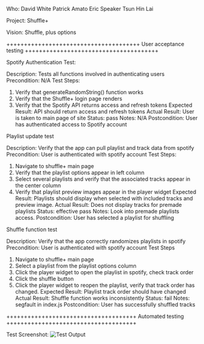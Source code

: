 Who:
David White
Patrick Amato
Eric Speaker
Tsun Hin Lai

Project:
Shuffle+

Vision:
Shuffle, plus options

++++++++++++++++++++++++++++++++++++++
User acceptance testing
++++++++++++++++++++++++++++++++++++++

Spotify Authentication Test:
  
Description:
  Tests all functions involved in authenticating users
Precondition:
  N/A
Test Steps:
  1. Verify that generateRandomString() function works
  2. Verify that the Shuffle+ login page renders
  3. Verify that the Spotify API returns access and refresh tokens
Expected Result:
  API should return access and refresh tokens
Actual Result:
  User is taken to main page of site
Status:
  pass
Notes:
  N/A
Postcondition:
  User has authenticated access to Spotify account
  
  
  
Playlist update test
  
Description:
  Verify that the app can pull playlist and track data from spotify
Precondition:
  User is authenticated with spotify account
Test Steps:
  1. Navigate to shuffle+ main page
  2. Verify that the playlist options appear in left column
  3. Select several playlists and verify that the associated tracks appear in the center column
  4. Verify that playlist preview images appear in the player widget
Expected Result:
  Playlists should display when selected with included tracks and preview image.
Actual Result:
  Does not display tracks for premade playlists
Status:
  effective pass
Notes:
  Look into premade playlists access.
Postcondition:
  User has selected a playlist for shuffling
  
  
  
Shuffle function test
  
Description:
  Verify that the app correctly randomizes playlists in spotify
Precondition:
  User is authenticated with spotify account
Test Steps
  1. Navigate to shuffle+ main page
  2. Select a playlist from the playlist options column
  3. Click the player widget to open the playlist in spotify, check track order
  4. Click the shuffle button
  5. Click the player widget to reopen the playlist, verify that track order has changed.
Expected Result:
  Playlist track order should have changed
Actual Result:
  Shuffle function works inconsistently
Status:
  fail
Notes:
  segfault in index.js
Postcondition:
  User has successfully shuffled tracks
  
  
+++++++++++++++++++++++++++++++++++++
Automated testing
+++++++++++++++++++++++++++++++++++++

Test Screenshot:
  ![Test Output](./img.jpg?raw=true "Title")
